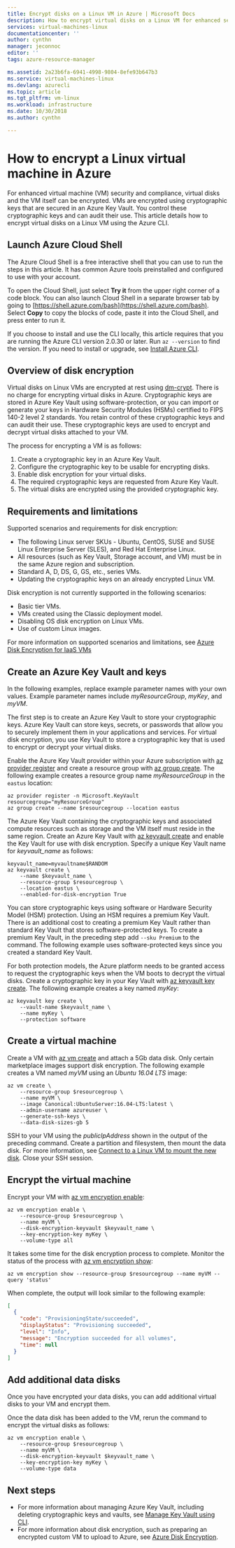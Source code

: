 ```yaml
---
title: Encrypt disks on a Linux VM in Azure | Microsoft Docs
description: How to encrypt virtual disks on a Linux VM for enhanced security using the Azure CLI
services: virtual-machines-linux
documentationcenter: ''
author: cynthn
manager: jeconnoc
editor: ''
tags: azure-resource-manager

ms.assetid: 2a23b6fa-6941-4998-9804-8efe93b647b3
ms.service: virtual-machines-linux
ms.devlang: azurecli
ms.topic: article
ms.tgt_pltfrm: vm-linux
ms.workload: infrastructure
ms.date: 10/30/2018
ms.author: cynthn

---
```

# How to encrypt a Linux virtual machine in Azure

For enhanced virtual machine (VM) security and compliance, virtual disks and the VM itself can be encrypted. VMs are encrypted using cryptographic keys that are secured in an Azure Key Vault. You control these cryptographic keys and can audit their use. This article details how to encrypt virtual disks on a Linux VM using the Azure CLI. 

## Launch Azure Cloud Shell

The Azure Cloud Shell is a free interactive shell that you can use to run the steps in this article. It has common Azure tools preinstalled and configured to use with your account. 

To open the Cloud Shell, just select **Try it** from the upper right corner of a code block. You can also launch Cloud Shell in a separate browser tab by going to [https://shell.azure.com/bash](https://shell.azure.com/bash). Select **Copy** to copy the blocks of code, paste it into the Cloud Shell, and press enter to run it.

If you choose to install and use the CLI locally, this article requires that you are running the Azure CLI version 2.0.30 or later. Run `az --version` to find the version. If you need to install or upgrade, see [Install Azure CLI]( /cli/azure/install-azure-cli).

## Overview of disk encryption
Virtual disks on Linux VMs are encrypted at rest using [dm-crypt](https://wikipedia.org/wiki/Dm-crypt). There is no charge for encrypting virtual disks in Azure. Cryptographic keys are stored in Azure Key Vault using software-protection, or you can import or generate your keys in Hardware Security Modules (HSMs) certified to FIPS 140-2 level 2 standards. You retain control of these cryptographic keys and can audit their use. These cryptographic keys are used to encrypt and decrypt virtual disks attached to your VM. 

The process for encrypting a VM is as follows:

1. Create a cryptographic key in an Azure Key Vault.
1. Configure the cryptographic key to be usable for encrypting disks.
1. Enable disk encryption for your virtual disks.
1. The required cryptographic keys are requested from Azure Key Vault.
1. The virtual disks are encrypted using the provided cryptographic key.


## Requirements and limitations
Supported scenarios and requirements for disk encryption:

* The following Linux server SKUs - Ubuntu, CentOS, SUSE and SUSE Linux Enterprise Server (SLES), and Red Hat Enterprise Linux.
* All resources (such as Key Vault, Storage account, and VM) must be in the same Azure region and subscription.
* Standard A, D, DS, G, GS, etc., series VMs.
* Updating the cryptographic keys on an already encrypted Linux VM.

Disk encryption is not currently supported in the following scenarios:

* Basic tier VMs.
* VMs created using the Classic deployment model.
* Disabling OS disk encryption on Linux VMs.
* Use of custom Linux images.

For more information on supported scenarios and limitations, see [Azure Disk Encryption for IaaS VMs](../../security/azure-security-disk-encryption.md)


## Create an Azure Key Vault and keys
In the following examples, replace example parameter names with your own values. Example parameter names include *myResourceGroup*, *myKey*, and *myVM*.

The first step is to create an Azure Key Vault to store your cryptographic keys. Azure Key Vault can store keys, secrets, or passwords that allow you to securely implement them in your applications and services. For virtual disk encryption, you use Key Vault to store a cryptographic key that is used to encrypt or decrypt your virtual disks.

Enable the Azure Key Vault provider within your Azure subscription with [az provider register](/cli/azure/provider#az-provider-register) and create a resource group with [az group create](/cli/azure/group#az-group-create). The following example creates a resource group name *myResourceGroup* in the `eastus` location:

```azurecli-interactive
az provider register -n Microsoft.KeyVault
resourcegroup="myResourceGroup"
az group create --name $resourcegroup --location eastus
```

The Azure Key Vault containing the cryptographic keys and associated compute resources such as storage and the VM itself must reside in the same region. Create an Azure Key Vault with [az keyvault create](/cli/azure/keyvault#az-keyvault-create) and enable the Key Vault for use with disk encryption. Specify a unique Key Vault name for *keyvault_name* as follows:

```azurecli-interactive
keyvault_name=myvaultname$RANDOM
az keyvault create \
    --name $keyvault_name \
    --resource-group $resourcegroup \
    --location eastus \
    --enabled-for-disk-encryption True
```

You can store cryptographic keys using software or Hardware Security Model (HSM) protection. Using an HSM requires a premium Key Vault. There is an additional cost to creating a premium Key Vault rather than standard Key Vault that stores software-protected keys. To create a premium Key Vault, in the preceding step add `--sku Premium` to the command. The following example uses software-protected keys since you created a standard Key Vault.

For both protection models, the Azure platform needs to be granted access to request the cryptographic keys when the VM boots to decrypt the virtual disks. Create a cryptographic key in your Key Vault with [az keyvault key create](/cli/azure/keyvault/key#az-keyvault-key-create). The following example creates a key named *myKey*:

```azurecli-interactive
az keyvault key create \
    --vault-name $keyvault_name \
    --name myKey \
    --protection software
```


## Create a virtual machine
Create a VM with [az vm create](/cli/azure/vm#az-vm-create) and attach a 5Gb data disk. Only certain marketplace images support disk encryption. The following example creates a VM named *myVM* using an *Ubuntu 16.04 LTS* image:

```azurecli-interactive
az vm create \
    --resource-group $resourcegroup \
    --name myVM \
    --image Canonical:UbuntuServer:16.04-LTS:latest \
    --admin-username azureuser \
    --generate-ssh-keys \
    --data-disk-sizes-gb 5
```

SSH to your VM using the *publicIpAddress* shown in the output of the preceding command. Create a partition and filesystem, then mount the data disk. For more information, see [Connect to a Linux VM to mount the new disk](add-disk.md?toc=%2fazure%2fvirtual-machines%2flinux%2ftoc.json#connect-to-the-linux-vm-to-mount-the-new-disk). Close your SSH session.


## Encrypt the virtual machine


Encrypt your VM with [az vm encryption enable](/cli/azure/vm/encryption#az-vm-encryption-enable):

```azurecli-interactive
az vm encryption enable \
    --resource-group $resourcegroup \
    --name myVM \
    --disk-encryption-keyvault $keyvault_name \
    --key-encryption-key myKey \
    --volume-type all
```

It takes some time for the disk encryption process to complete. Monitor the status of the process with [az vm encryption show](/cli/azure/vm/encryption#az-vm-encryption-show):

```azurecli-interactive
az vm encryption show --resource-group $resourcegroup --name myVM --query 'status'
```

When complete, the output will look similar to the following example:

```json
[
  {
    "code": "ProvisioningState/succeeded",
    "displayStatus": "Provisioning succeeded",
    "level": "Info",
    "message": "Encryption succeeded for all volumes",
    "time": null
  }
]
```


## Add additional data disks
Once you have encrypted your data disks, you can add additional virtual disks to your VM and encrypt them. 

Once the data disk has been added to the VM, rerun the command to encrypt the virtual disks as follows:

```azurecli-interactive
az vm encryption enable \
    --resource-group $resourcegroup \
    --name myVM \
    --disk-encryption-keyvault $keyvault_name \
    --key-encryption-key myKey \
    --volume-type data
```


## Next steps
* For more information about managing Azure Key Vault, including deleting cryptographic keys and vaults, see [Manage Key Vault using CLI](../../key-vault/key-vault-manage-with-cli2.md).
* For more information about disk encryption, such as preparing an encrypted custom VM to upload to Azure, see [Azure Disk Encryption](../../security/azure-security-disk-encryption.md).
